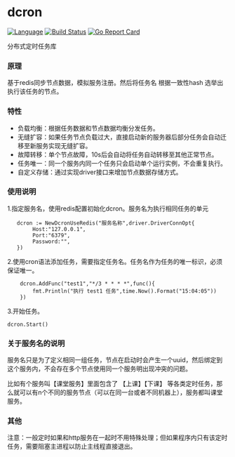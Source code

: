 dcron
==============
[![Language](https://img.shields.io/badge/Language-Go-blue.svg)](https://golang.org/)
[![Build Status](https://travis-ci.org/LibiChai/dcron.svg?branch=master)](https://travis-ci.org/LibiChai/dcron)
[![Go Report Card](https://goreportcard.com/badge/github.com/LibiChai/dcron)](https://goreportcard.com/report/github.com/LibiChai/dcron)

分布式定时任务库

### 原理

基于redis同步节点数据，模拟服务注册。然后将任务名 根据一致性hash 选举出执行该任务的节点。

### 特性

- 负载均衡：根据任务数据和节点数据均衡分发任务。
- 无缝扩容：如果任务节点负载过大，直接启动新的服务器后部分任务会自动迁移至新服务实现无缝扩容。
- 故障转移：单个节点故障，10s后会自动将任务自动转移至其他正常节点。
- 任务唯一：同一个服务内同一个任务只会启动单个运行实例，不会重复执行。
- 自定义存储：通过实现driver接口来增加节点数据存储方式。

### 使用说明

1.指定服务名，使用redis配置初始化dcron。服务名为执行相同任务的单元
```golang
   dcron := NewDcronUseRedis("服务名称",driver.DriverConnOpt{
   		Host:"127.0.0.1",
   		Port:"6379",
   		Password:"",
   })
```
2.使用cron语法添加任务，需要指定任务名。任务名作为任务的唯一标识，必须保证唯一。
```golang
    dcron.AddFunc("test1","*/3 * * * *",func(){
		fmt.Println("执行 test1 任务",time.Now().Format("15:04:05"))
	})
```
3.开始任务。
```golang
dcron.Start()
```

### 关于服务名的说明

服务名只是为了定义相同一组任务，节点在启动时会产生一个uuid，然后绑定到这个服务内，不会存在多个节点使用同一个服务明出现冲突的问题。

比如有个服务叫【课堂服务】里面包含了 【上课】【下课】 等各类定时任务，那么就可以有n个不同的服务节点（可以在同一台或者不同机器上），服务都叫课堂服务。

### 其他

注意：一般定时如果和http服务在一起时不用特殊处理；但如果程序内只有该定时任务，需要阻塞主进程以防止主线程直接退出。

